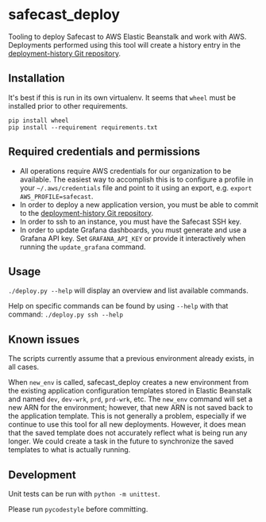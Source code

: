 # safecast_deploy

Tooling to deploy Safecast to AWS Elastic Beanstalk and work with AWS. Deployments performed using this tool will create a history entry in the [deployment-history Git repository](https://github.com/Safecast/deployment-history/).

## Installation

It's best if this is run in its own virtualenv. It seems that `wheel` must be installed prior to other requirements.

```
pip install wheel
pip install --requirement requirements.txt
```

## Required credentials and permissions

* All operations require AWS credentials for our organization to be available. The easiest way to accomplish this is to configure a profile in your `~/.aws/credentials` file and point to it using an export, e.g. `export AWS_PROFILE=safecast`.
* In order to deploy a new application version, you must be able to commit to the [deployment-history Git repository](https://github.com/Safecast/deployment-history/).
* In order to ssh to an instance, you must have the Safecast SSH key.
* In order to update Grafana dashboards, you must generate and use a Grafana API key. Set `GRAFANA_API_KEY` or provide it interactively when running the `update_grafana` command.

## Usage

`./deploy.py --help` will display an overview and list available commands.

Help on specific commands can be found by using `--help` with that command: `./deploy.py ssh --help`

## Known issues

The scripts currently assume that a previous environment already exists, in all cases.

When `new_env` is called, safecast_deploy creates a new environment from the existing application configuration templates stored in Elastic Beanstalk and named `dev`, `dev-wrk`, `prd`, `prd-wrk`, etc. The `new_env` command will set a new ARN for the environment; however, that new ARN is not saved back to the application template. This is not generally a problem, especially if we continue to use this tool for all new deployments. However, it does mean that the saved template does not accurately reflect what is being run any longer. We could create a task in the future to synchronize the saved templates to what is actually running.

## Development

Unit tests can be run with `python -m unittest`.

Please run `pycodestyle` before committing.

